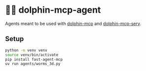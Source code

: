 # 🐬🤖 dolphin-mcp-agent

Agents meant to be used with [dolphin-mcp](https://github.com/dwilliams27/dolphin-mcp) and [dolphin-mcp-serv](https://github.com/dwilliams27/dolphin-mcp-serv).

## Setup

```bash
python -m venv venv
source venv/bin/activate
pip install fast-agent-mcp
uv run agents/worms_3d.py
```
